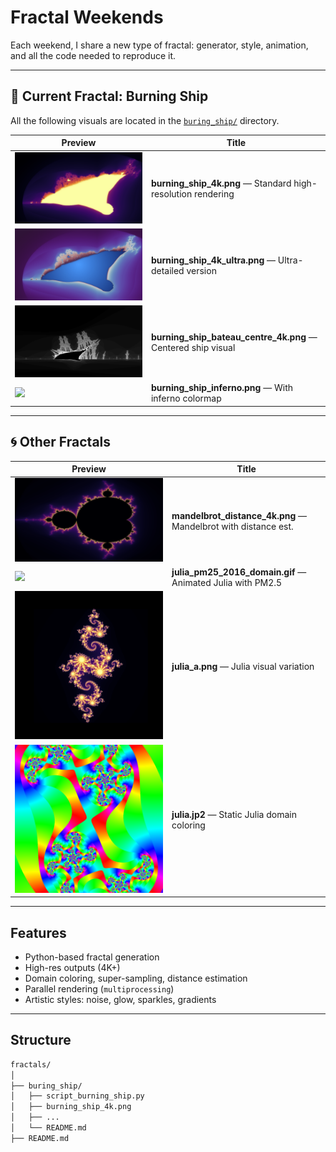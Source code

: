 # Fractal Weekends

Each weekend, I share a new type of fractal: generator, style, animation, and all the code needed to reproduce it.

---

## 🔷 Current Fractal: Burning Ship

All the following visuals are located in the [`buring_ship/`](./buring_ship) directory.

| Preview | Title |
|--------|-------|
| ![](./buring_ship/burning_ship_4k.png) | **burning_ship_4k.png** — Standard high-resolution rendering |
| ![](./buring_ship/burning_ship_4k_ultra.png) | **burning_ship_4k_ultra.png** — Ultra-detailed version |
| ![](./buring_ship/burning_ship_bateau_centre_4k.png) | **burning_ship_bateau_centre_4k.png** — Centered ship visual |
| ![](./buring_ship/burning_ship_inferno.png) | **burning_ship_inferno.png** — With inferno colormap |

---

## 🌀 Other Fractals

| Preview | Title |
|--------|-------|
| ![](./buring_ship/mandelbrot_distance_4k.png) | **mandelbrot_distance_4k.png** — Mandelbrot with distance est. |
| ![](./buring_ship/julia_pm25_2016_domain.gif) | **julia_pm25_2016_domain.gif** — Animated Julia with PM2.5 |
| ![](./buring_ship/julia_a.png) | **julia_a.png** — Julia visual variation |
| ![](./buring_ship/julia_fra.png) | **julia.jp2** — Static Julia domain coloring |

---

## Features

- Python-based fractal generation
- High-res outputs (4K+)
- Domain coloring, super-sampling, distance estimation
- Parallel rendering (`multiprocessing`)
- Artistic styles: noise, glow, sparkles, gradients

---

## Structure

```bash
fractals/
│
├── buring_ship/
│   ├── script_burning_ship.py
│   ├── burning_ship_4k.png
│   ├── ...
│   └── README.md
├── README.md
